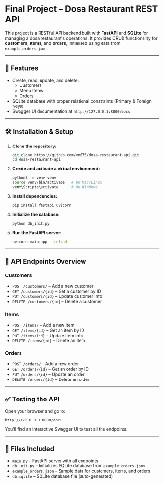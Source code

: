 # **Final Project – Dosa Restaurant REST API**

This project is a RESTful API backend built with **FastAPI** and **SQLite** for managing a dosa restaurant's operations. It provides CRUD functionality for **customers**, **items**, and **orders**, initialized using data from `example_orders.json`.

---

## 📁 Features

- Create, read, update, and delete:
  - Customers
  - Menu Items
  - Orders
- SQLite database with proper relational constraints (Primary & Foreign Keys)
- Swagger UI documentation at `http://127.0.0.1:8000/docs`

---

## 🛠️ Installation & Setup

1. **Clone the repository:**
   ```bash
   git clone https://github.com/vm675/dosa-restaurant-api.git
   cd dosa-restaurant-api
   ```

2. **Create and activate a virtual environment:**
   ```bash
   python3 -m venv venv
   source venv/bin/activate   # On Mac/Linux
   venv\Scripts\activate      # On Windows
   ```

3. **Install dependencies:**
   ```bash
   pip install fastapi uvicorn
   ```

4. **Initialize the database:**
   ```bash
   python db_init.py
   ```

5. **Run the FastAPI server:**
   ```bash
   uvicorn main:app --reload
   ```

---

## 🚀 API Endpoints Overview

### Customers
- `POST /customers/` – Add a new customer
- `GET /customers/{id}` – Get a customer by ID
- `PUT /customers/{id}` – Update customer info
- `DELETE /customers/{id}` – Delete a customer

### Items
- `POST /items/` – Add a new item
- `GET /items/{id}` – Get an item by ID
- `PUT /items/{id}` – Update item info
- `DELETE /items/{id}` – Delete an item

### Orders
- `POST /orders/` – Add a new order
- `GET /orders/{id}` – Get an order by ID
- `PUT /orders/{id}` – Update an order
- `DELETE /orders/{id}` – Delete an order

---

## ✅ Testing the API

Open your browser and go to:

```
http://127.0.0.1:8000/docs
```

You’ll find an interactive Swagger UI to test all the endpoints.

---

## 📂 Files Included

- `main.py` – FastAPI server with all endpoints
- `db_init.py` – Initializes SQLite database from `example_orders.json`
- `example_orders.json` – Sample data for customers, items, and orders
- `db.sqlite` – SQLite database file (auto-generated)
